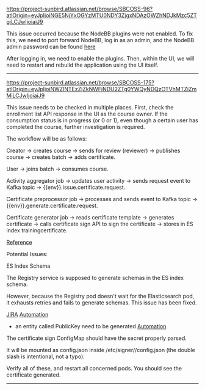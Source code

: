 https://project-sunbird.atlassian.net/browse/SBCOSS-96?atlOrigin=eyJpIjoiNGE5NjYxOGYzMTU0NDY3ZjgxNDAzOWZhNDJkMzc5ZTgiLCJwIjoiaiJ9

This issue occurred because the NodeBB plugins were not enabled.
To fix this, we need to port forward NodeBB, log in as an admin, and the NodeBB admin password can be found [here](https://github.com/project-sunbird/sunbird-ed-installer/blob/96d826af805f10a80bd7390e0e5044881a162560/helmcharts/edbb/charts/nodebb/configs/env.yaml#L6)

After logging in, we need to enable the plugins. Then, within the UI, we will need to restart and rebuild the application using the UI itself.

---

https://project-sunbird.atlassian.net/browse/SBCOSS-175?atlOrigin=eyJpIjoiNWZlNTEzZjZkNWFjNDU2ZTg0YWQyNDQzOTVhMTZiZmMiLCJwIjoiaiJ9

This issue needs to be checked in multiple places. First, check the enrollment list API response in the UI as the course owner. If the consumption status is in progress (or 0 or 1), even though a certain user has completed the course, further investigation is required.

The workflow will be as follows:

Creator → creates course → sends for review (reviewer) → publishes course → creates batch → adds certificate.

User → joins batch → consumes course.

Activity aggregator job → updates user activity → sends request event to Kafka topic → {{env}}.issue.certificate.request.

Certificate preprocessor job → processes and sends event to Kafka topic → {{env}}.generate.certificate.request.

Certificate generator job → reads certificate template → generates certificate → calls certificate sign API to sign the certificate → stores in ES index trainingcertificate.



[Reference](https://lern.sunbird.org/use/developer-guide/lms-service/architecture/code-flow)

Potential Issues:

ES Index Schema

The Registry service is supposed to generate schemas in the ES index schema.

However, because the Registry pod doesn't wait for the Elasticsearch pod, it exhausts retries and fails to generate schemas. This issue has been fixed.

[JIRA](https://project-sunbird.atlassian.net/browse/SBCOSS-188?atlOrigin=eyJpIjoiZWVhYzRmMzdiMWYwNDM2MDg5ZjlkYTVmNjk5MTlhOTIiLCJwIjoiaiJ9)
[Automation](https://github.com/project-sunbird/sunbird-ed-installer/blob/main/helmcharts/learnbb/charts/registry/templates/deployment.yaml#L32)


- an entity called PublicKey need to be generated
[Automation](https://github.com/project-sunbird/sunbird-ed-installer/blob/main/terraform/azure/template/install.sh#L55)

The certificate sign ConfigMap should have the secret properly parsed.

It will be mounted as config.json inside /etc/signer//config.json (the double slash is intentional, not a typo).

Verify all of these, and restart all concerned pods. You should see the certificate generated.

---